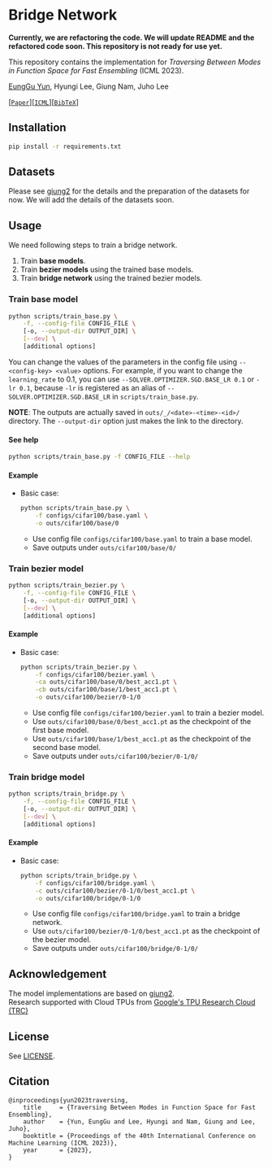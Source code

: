 # Bridge Network

**Currently, we are refactoring the code. We will update README and the refactored code soon. This repository is not ready for use yet.**

This repository contains the implementation for _Traversing Between Modes in Function Space for Fast Ensembling_ (ICML 2023).

[EungGu Yun](https://github.com/yuneg11), Hyungi Lee, Giung Nam, Juho Lee

[[`Paper`](https://arxiv.org/abs/2306.11304)][[`ICML`](https://icml.cc/virtual/2023/poster/24321)][[`BibTeX`](#citation)]

## Installation

```bash
pip install -r requirements.txt
```

## Datasets

Please see [giung2](https://github.com/cs-giung/giung2/tree/main/datasets) for the details and the preparation of the datasets for now.
We will add the details of the datasets soon.

## Usage

We need following steps to train a bridge network.
1. Train **base models**.
2. Train **bezier models** using the trained base models.
3. Train **bridge network** using the trained bezier models.

### Train base model

```bash
python scripts/train_base.py \
    -f, --config-file CONFIG_FILE \
    [-o, --output-dir OUTPUT_DIR] \
    [--dev] \
    [additional options]
```

You can change the values of the parameters in the config file using `--<config-key> <value>` options.
For example, if you want to change the `learning_rate` to 0.1, you can use `--SOLVER.OPTIMIZER.SGD.BASE_LR 0.1` or `-lr 0.1`, because `-lr` is registered as an alias of `--SOLVER.OPTIMIZER.SGD.BASE_LR` in `scripts/train_base.py`.

**NOTE**: The outputs are actually saved in `outs/_/<date>-<time>-<id>/` directory.
          The `--output-dir` option just makes the link to the directory.

#### See help

```bash
python scripts/train_base.py -f CONFIG_FILE --help
```

#### Example

- Basic case:

    ```bash
    python scripts/train_base.py \
        -f configs/cifar100/base.yaml \
        -o outs/cifar100/base/0
    ```

  - Use config file `configs/cifar100/base.yaml` to train a base model.
  - Save outputs under `outs/cifar100/base/0/`

### Train bezier model

```bash
python scripts/train_bezier.py \
    -f, --config-file CONFIG_FILE \
    [-o, --output-dir OUTPUT_DIR] \
    [--dev] \
    [additional options]
```

#### Example

- Basic case:

    ```bash
    python scripts/train_bezier.py \
        -f configs/cifar100/bezier.yaml \
        -ca outs/cifar100/base/0/best_acc1.pt \
        -cb outs/cifar100/base/1/best_acc1.pt \
        -o outs/cifar100/bezier/0-1/0
    ```

  - Use config file `configs/cifar100/bezier.yaml` to train a bezier model.
  - Use `outs/cifar100/base/0/best_acc1.pt` as the checkpoint of the first base model.
  - Use `outs/cifar100/base/1/best_acc1.pt` as the checkpoint of the second base model.
  - Save outputs under `outs/cifar100/bezier/0-1/0/`

### Train bridge model

```bash
python scripts/train_bridge.py \
    -f, --config-file CONFIG_FILE \
    [-o, --output-dir OUTPUT_DIR] \
    [--dev] \
    [additional options]
```

#### Example

- Basic case:

    ```bash
    python scripts/train_bridge.py \
        -f configs/cifar100/bridge.yaml \
        -c outs/cifar100/bezier/0-1/0/best_acc1.pt \
        -o outs/cifar100/bridge/0-1/0
    ```

  - Use config file `configs/cifar100/bridge.yaml` to train a bridge network.
  - Use `outs/cifar100/bezier/0-1/0/best_acc1.pt` as the checkpoint of the bezier model.
  - Save outputs under `outs/cifar100/bridge/0-1/0/`

## Acknowledgement

The model implementations are based on [giung2](https://github.com/cs-giung/giung2).\
Research supported with Cloud TPUs from [Google's TPU Research Cloud (TRC)](https://sites.research.google/trc/)

## License

See [LICENSE](LICENSE).

## Citation

```
@inproceedings{yun2023traversing,
    title     = {Traversing Between Modes in Function Space for Fast Ensembling},
    author    = {Yun, EungGu and Lee, Hyungi and Nam, Giung and Lee, Juho},
    booktitle = {Proceedings of the 40th International Conference on Machine Learning (ICML 2023)},
    year      = {2023},
}
```
